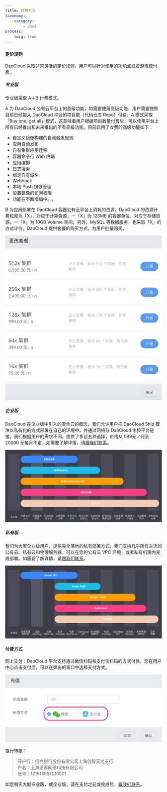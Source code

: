 ```yaml
---
title: 付费方式
taxonomy:
    category:
        - docs
process:
    twig: true
---
```


#### 定价规则

DaoCloud 采取非常灵活的定价规则，用户可以针对使用的功能点或资源规模付费。

##### 专业版

专业版采取 A＋B 付费模式。

A 为 DaoCloud 公有云平台上的高级功能，如需要使用高级功能，用户需要按照目前已经接入 DaoCloud 平台的项目数（代码仓库 Repo）付费，A 模式采取「Buy one, get all」模式，这意味着用户根据项目数量付费后，可以使用平台上所有已经推出和未来推出的所有高级功能。目前启用了收费的高级功能如下：

* 自定义镜像构建的自动触发规则
* 应用自动发布
* 自有集群应用迁移
* 容器命令行 Web 终端
* 应用编排
* 日志搜索
* 绑定自有域名
* Webhook
* 本地 Push 镜像管理
* 设置镜像的访问权限
* 功能在不断增加中。。。

B 为应用部署在 DaoCloud 容器公有云平台上消耗的资源，DaoCloud 的资源计费粒度为「X」，对应于计算资源，一「X」为 128MB 的容器单位，对应于存储资源，一「X」为 10GB Volume 空间，另外，MySQL 等数据服务，也采取「X」的方式计价。DaoCloud 提供套餐的购买方式，为用户批量购买。

![](packages.png?resize=800)

##### 企业版

DaoCloud 在企业版中引入的混合云的概念，我们允许用户把 DaoCloud Ship 模块以私有化的方式部署在自己的环境中，并通过网络与 DaoCloud 主控平台链接。我们根据用户的需求不同，提供了多达五种选择，价格从 999元／月到 20000 元每月不定，如需要了解详情，请[跟我们联系](mailto:support@daocloud.io)。

![](ent-version.png?resize=800)

##### 私有版

我们为大型企业级用户，提供完全落地的私有部署方式，我们支持几乎所有主流的公有云、私有云和物理服务器，可以在您的公有云 VPC 环境，或者私有机房内完成部署。如需要了解详情，请[跟我们联系](mailto:support@daocloud.io)。

![](priv-version.png?resize=800)

#### 付费方式

网上支付：DaoCloud 平台支持通过微信扫码和支付宝扫码的方式付款，您在用户中心点击支付后，可以在弹出的窗口中选择支付方式。

![](pay.png?resize=800)

银行转账：

> 开户行：招商银行股份有限公司上海创智天地支行 <br>
> 户名：上海道客网络科技有限公司<br>
> 账号：121913957010901<br>

如您购买大额专业版，或企业版，请在支付之前或完成后，[跟我们联系](mailto:support@daocloud.io)。
